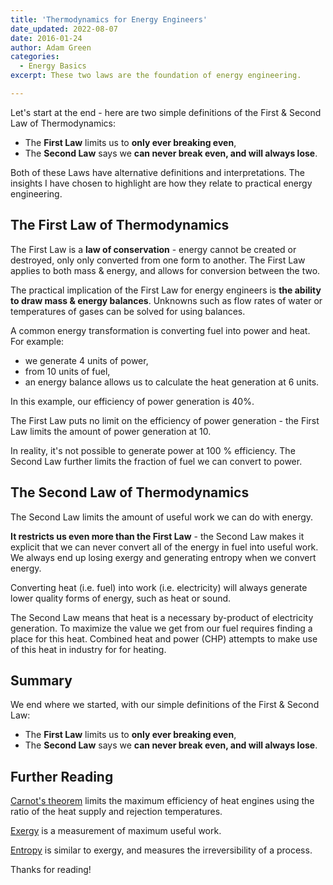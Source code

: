 ```yaml
---
title: 'Thermodynamics for Energy Engineers'
date_updated: 2022-08-07
date: 2016-01-24
author: Adam Green
categories:
  - Energy Basics
excerpt: These two laws are the foundation of energy engineering.

---
```



Let's start at the end - here are two simple definitions of the First & Second Law of Thermodynamics:

- The **First Law** limits us to **only ever breaking even**,
- The **Second Law** says we **can never break even, and will always lose**.

Both of these Laws have alternative definitions and interpretations.  The insights I have chosen to highlight are how they relate to practical energy engineering.


## The First Law of Thermodynamics

The First Law is a **law of conservation** - energy cannot be created or destroyed, only only converted from one form to another.  The First Law applies to both mass & energy, and allows for conversion between the two.

The practical implication of the First Law for energy engineers is **the ability to draw mass & energy balances**.  Unknowns such as flow rates of water or temperatures of gases can be solved for using balances.

A common energy transformation is converting fuel into power and heat.  For example:

- we generate 4 units of power,
- from 10 units of fuel,
- an energy balance allows us to calculate the heat generation at 6 units.

In this example, our efficiency of power generation is 40%.  

The First Law puts no limit on the efficiency of power generation - the First Law limits the amount of power generation at 10.  

In reality, it's not possible to generate power at 100 % efficiency.  The Second Law further limits the fraction of fuel we can convert to power.

## The Second Law of Thermodynamics

The Second Law limits the amount of useful work we can do with energy.  

**It restricts us even more than the First Law** - the Second Law makes it explicit that we can never convert all of the energy in fuel into useful work.  We always end up losing exergy and generating entropy when we convert energy.

Converting heat (i.e. fuel) into work (i.e. electricity) will always generate lower quality forms of energy, such as heat or sound.

The Second Law means that heat is a necessary by-product of electricity generation. To maximize the value we get from our fuel requires finding a place for this heat. Combined heat and power (CHP) attempts to make use of this heat in industry for for heating.

## Summary

We end where we started, with our simple definitions of the First & Second Law:

- The **First Law** limits us to **only ever breaking even**,
- The **Second Law** says we **can never break even, and will always lose**.


## Further Reading

[Carnot's theorem](https://en.wikipedia.org/wiki/Carnot%27s_theorem_(thermodynamics)) limits the maximum efficiency of heat engines using the ratio of the heat supply and rejection temperatures.

[Exergy](https://en.wikipedia.org/wiki/Exergy) is a measurement of maximum useful work.

[Entropy](https://en.wikipedia.org/wiki/Entropy#Second_law_of_thermodynamics) is similar to exergy, and measures the irreversibility of a process.

Thanks for reading!
